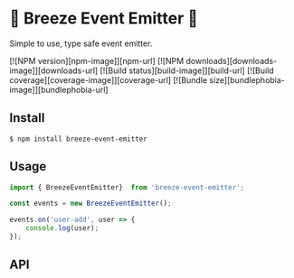 # 💨 Breeze Event Emitter 💨

Simple to use, type safe event emitter.

[![NPM version][npm-image]][npm-url]
[![NPM downloads][downloads-image]][downloads-url]
[![Build status][build-image]][build-url]
[![Build coverage][coverage-image]][coverage-url]
[![Bundle size][bundlephobia-image]][bundlephobia-url]


## Install

```
$ npm install breeze-event-emitter
```

## Usage

```ts
import { BreezeEventEmitter}  from 'breeze-event-emitter';

const events = new BreezeEventEmitter();

events.on('user-add', user => {
	console.log(user);
});
```

## API